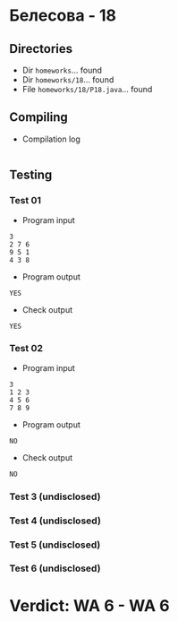 # Белесова - 18
## Directories
- Dir `homeworks`... found
- Dir `homeworks/18`... found
- File `homeworks/18/P18.java`... found
## Compiling
- Compilation log
```

```
## Testing
### Test 01
- Program input
```
3
2 7 6
9 5 1
4 3 8

```
- Program output
```
YES

```
- Check output
```
YES

```
### Test 02
- Program input
```
3
1 2 3
4 5 6
7 8 9

```
- Program output
```
NO

```
- Check output
```
NO

```
### Test 3 (undisclosed)
### Test 4 (undisclosed)
### Test 5 (undisclosed)
### Test 6 (undisclosed)
# Verdict: **WA 6** - WA 6

